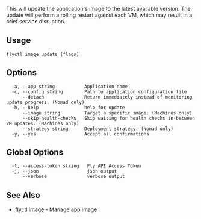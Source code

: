 This will update the application's image to the latest available version.
The update will perform a rolling restart against each VM, which may result in a brief service disruption.

## Usage
~~~
flyctl image update [flags]
~~~

## Options

~~~
  -a, --app string           Application name
  -c, --config string        Path to application configuration file
      --detach               Return immediately instead of monitoring update progress. (Nomad only)
  -h, --help                 help for update
      --image string         Target a specific image. (Machines only)
      --skip-health-checks   Skip waiting for health checks in-between VM updates. (Machines only)
      --strategy string      Deployment strategy. (Nomad only)
  -y, --yes                  Accept all confirmations
~~~

## Global Options

~~~
  -t, --access-token string   Fly API Access Token
  -j, --json                  json output
      --verbose               verbose output
~~~

## See Also

* [flyctl image](/docs/flyctl/image/)	 - Manage app image

